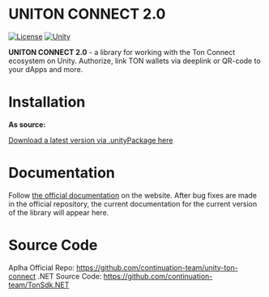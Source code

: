 # UNITON CONNECT 2.0
[![License](https://img.shields.io/github/license/mrveit/unity-ton-connect?color=318CE7&style=flat-square)](LICENSE)
[![Unity](https://img.shields.io/badge/Unity-2021.1+-2296F3.svg?color=318CE7&style=flat-square)](https://unity.com/releases/editor/archive)

**UNITON CONNECT 2.0** - a library for working with the Ton Connect ecosystem on Unity. Authorize, link TON wallets via deeplink or QR-code to your dApps and more.

# Installation

**As source:**

[Download a latest version via .unityPackage here](https://github.com/MrVeit/unity-ton-connect/releases)

# Documentation

Follow [the official documentation](https://docs.tonsdk.net/user-manual/unity-tonconnect-2.0/getting-started) on the website. 
After bug fixes are made in the official repository, the current documentation for the current version of the library will appear here.

# Source Code

Aplha Official Repo: https://github.com/continuation-team/unity-ton-connect
.NET Source Code: https://github.com/continuation-team/TonSdk.NET
